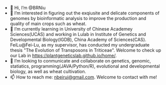 - 👋 Hi, I’m @BRNiu
- 👀 I’m interested in figuring out the exqiusite and delicate components of genomes by bioinformatic analysis to improve the production and quality of main crops such as wheat.
- 🌱 I’m currently learning in University of Chinese Academey Sciences(UCAS) and working in Lulab in Institute of Genetics and Developmental Biology(IGDB), China Academy of Sciences(CAS). FeiLu@Fei-Lu, as my supervisor, has conducted my undergraduate thesis "The Evolution of Transposons in Triticeae". Welcome to check up our Lab in https://plantgeneticslab.github.io/home/.
- 💞️ I’m looking to conmunicate and collaborate on genetics, genomic, statiatics, programming(JAVA/Python/R), evolutional and developmental biology, as well as wheat cultivation.
- 📫 How to reach me: nbeirui@gmail.com. Welcome to contact with me!

<!---
BRNiu/BRNiu is a ✨ special ✨ repository because its `README.md` (this file) appears on your GitHub profile.
You can click the Preview link to take a look at your changes.
--->
